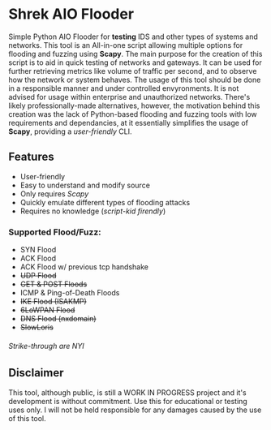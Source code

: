 # Shrek AIO Flooder
Simple Python AIO Flooder for **testing** IDS and other types of systems and networks.
This tool is an All-in-one script allowing multiple options for flooding and fuzzing using **Scapy**.
The main purpose for the creation of this script is to aid in quick testing of networks and gateways.
It can be used for further retrieving metrics like volume of traffic per second, and to observe how the network or system behaves.
The usage of this tool should be done in a responsible manner and under controlled envyronments.
It is not advised for usage within enterprise and unauthorized networks. There's likely professionally-made alternatives, however, the motivation behind this creation was the lack of Python-based flooding and fuzzing tools with low requirements and dependancies, at it essentially simplifies the usage of **Scapy**, providing a _user-friendly_ CLI.

## Features
* User-friendly
* Easy to understand and modify source
* Only requires _Scapy_
* Quickly emulate different types of flooding attacks
* Requires no knowledge (_script-kid firendly_)

### Supported Flood/Fuzz:
* SYN Flood
* ACK Flood
* ACK Flood w/ previous tcp handshake
* ~~UDP Flood~~
* ~~GET & POST Floods~~
* ICMP & Ping-of-Death Floods
* ~~IKE Flood (ISAKMP)~~
* ~~6LoWPAN Flood~~
* ~~DNS   Flood (nxdomain)~~
* ~~SlowLoris~~
###### Strike-through are NYI


## Disclaimer
This tool, although public, is still a WORK IN PROGRESS project and it's development is without commitment.
Use this for educational or testing uses only. I will not be held responsible for any damages caused by the use of this tool.

